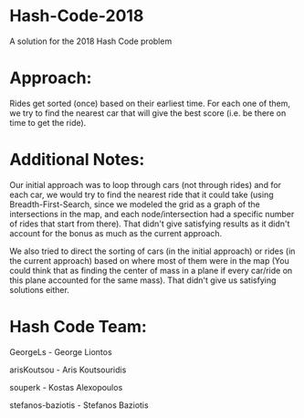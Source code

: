 # Hash-Code-2018
A solution for the 2018 Hash Code problem

# Approach:
Rides get sorted (once) based on their earliest time. For each one of them, we try to find the nearest car that will give the best score (i.e. be there on time to get the ride).

# Additional Notes:
Our initial approach was to loop through cars (not through rides) and for each car, we would try to find the nearest ride that it could take (using Breadth-First-Search, since we modeled the grid as a graph of the intersections in the map, and each node/intersection had a specific number of rides that start from there).
That didn't give satisfying results as it didn't account for the bonus as much as the current approach.

We also tried to direct the sorting of cars (in the initial approach) or rides (in the current approach) based on where most of them were in the map (You could think that as finding the center of mass in a plane if every car/ride on this plane accounted for the same mass). That didn't give us satisfying solutions either.

# Hash Code Team:
GeorgeLs            -     George Liontos

arisKoutsou         -     Aris Koutsouridis

souperk             -     Kostas Alexopoulos

stefanos-baziotis   -     Stefanos Baziotis
